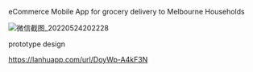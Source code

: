 eCommerce Mobile App for grocery delivery to Melbourne Households

![微信截图_20220524202228](https://user-images.githubusercontent.com/32380516/170010221-723214ed-fb5a-44a6-9d22-16468f9ebf6e.png)

prototype design

https://lanhuapp.com/url/DoyWp-A4kF3N

